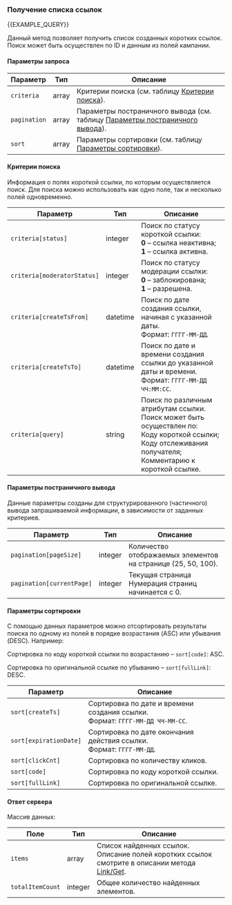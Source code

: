 ### Получение списка ссылок
{{EXAMPLE_QUERY}}

Данный метод позволяет получить список созданных коротких ссылок. Поиск может быть осуществлен по ID и данным из полей кампании.
#### Параметры запроса

 Параметр        | Тип     | Описание
-----------------|---------|-----------
`criteria`       | array   | Критерии поиска (см. таблицу [Критерии поиска](#list-criteria)).
`pagination`     | array   | Параметры постраничного вывода (см. таблицу [Параметры постраничного вывода](#list-pagination)).
`sort`           | array   | Параметры сортировки (см. таблицу [Параметры сортировки](#list-sort)).

#### <span data-anchor="list-criteria">Критерии поиска</span>

Информация о полях короткой ссылки, по которым осуществляется поиск. 
Для поиска можно использовать как одно поле, так и несколько полей одновременно.

 Параметр          | Тип     | Описание
-------------------|---------|-----------
`criteria[status]`           | integer | Поиск по статусу короткой ссылки:<br>**0** – ссылка неактивна;<br>**1** – ссылка активна. 
`criteria[moderatorStatus]`  | integer | Поиск по статусу модерации ссылки:<br>**0** – заблокирована;<br>**1** – разрешена.
`criteria[createTsFrom]`     | datetime | Поиск по дате создания ссылки, начиная с указанной даты.<br>Формат: `ГГГГ-ММ-ДД`.
`criteria[createTsTo]`       | datetime | Поиск по дате и времени создания ссылки до указанной даты и времени.<br>Формат: `ГГГГ-ММ-ДД ЧЧ:ММ:СС`.
`criteria[query]`            | string | Поиск по различным атрибутам ссылки.<br>Поиск может быть осуществлен по:<br>Коду короткой ссылки;<br>Коду отслеживания получателя;<br>Комментарию к короткой ссылке.

#### <span data-anchor="list-pagination">Параметры постраничного вывода</span>

Данные параметры созданы для структурированного (частичного) вывода запрашиваемой информации, в зависимости от заданных критериев.

 Параметр          | Тип     | Описание
-------------------|---------|-----------
`pagination[pageSize]`         | integer | Количество отображаемых элементов на странице (25, 50, 100).
`pagination[currentPage]`      | integer | Текущая страница <br>Нумерация страниц начинается с 0.

#### <span data-anchor="list-sort">Параметры сортировки</span>

С помощью данных параметров можно отсортировать результаты поиска по одному из полей в порядке возрастания (ASC) или убывания (DESC). 
Например: 

Сортировка по коду короткой ссылки по возрастанию – `sort[code]`: ASC.

Сортировка по оригинальной ссылке по убыванию – `sort[fullLink]`: DESC.

 Параметр          | Описание
-------------------|-----------
`sort[createTs]`               | Сортировка по дате и времени создания ссылки.<br>Формат: `ГГГГ-ММ-ДД ЧЧ-ММ-СС`.
`sort[expirationDate]`           | Сортировка по дате окончания действия ссылки.<br>Формат: `ГГГГ-ММ-ДД`.
`sort[clickCnt]`  | Сортировка по количеству кликов.
`sort[code]`         | Сортировка по коду короткой ссылки.
`sort[fullLink]`   | Сортировка по оригинальной ссылке.


#### Ответ сервера

Массив данных:

 Поле            | Тип     | Описание
-----------------|---------|-----------
`items`          | array   | Список найденных ссылок.<br>Описание полей коротких ссылок смотрите в описании метода [Link/Get](../../api-docs/link#Get).
`totalItemCount` | integer | Общее количество найденных элементов.
